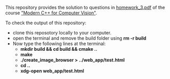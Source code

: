 This repository provides the solution to questions in [homework_3.pdf](https://www.ipb.uni-bonn.de/html/teaching/modern-cpp/homeworks/homework_3.pdf) of the course ["Modern C++ for Computer Vision"](https://www.ipb.uni-bonn.de/teaching/cpp-2020).

To check the output of this repository: 
* clone this reposotory locally to your computer.
* open the terminal and remove the build folder using **rm -r build**
* Now type the following lines at the terminal:
  * **mkdir build && cd build && cmake ..**
  * **make**
  * **./create_image_browser > ../web_app/test.html**
  * **cd ..**
  * **xdg-open web_app/test.html**
